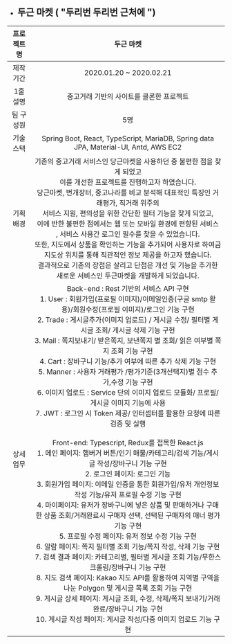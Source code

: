 - ## 두근 마켓 ( "두리번 두리번 근처에 ")



| **프로젝트명** |                <center>**두근 마켓**</center>                |
| :------------: | :----------------------------------------------------------: |
|   제작 기간    |                   2020.01.20 ~ 2020.02.21                    |
|    1줄 설명    |           중고거래 기반의 사이트를 클론한 프로젝트           |
|   팀 구성원    |                             5명                              |
|   기술 스택    | Spring Boot, React, TypeScript, MariaDB, Spring data JPA, Material-UI, Antd, AWS EC2 |
|   기획 배경    | 기존의 중고거래 서비스인 당근마켓을 사용하던 중 불편한 점을 찾게 되었고<br/> 이를 개선한 프로젝트를 진행하고자 하였습니다. <br /> 당근마켓, 번개장터, 중고나라를 비교 분석해 대표적인 특징인 거래평가, 직거래 위주의<br/> 서비스 지원, 편의성을 위한 간단한 필터 기능을 찾게 되었고,<br/> 이에 반한 불편한 점에서는 웹 또는 모바일 환경에 편향된 서비스<br/>, 서비스 사용간 로그인 필수를 찾을 수 있었습니다.<br /> 또한, 지도에서 상품을 확인하는 기능을 추가되어 사용자로 하여금<br/> 지도상 위치를 통해 직관적인 정보 제공을 하고자 했습니다.<br /> 결과적으로 기존의 장점은 살리고 단점은 개선 및 기능을 추가한 새로운 서비스인 두근마켓을 개발하게 되었습니다. |
|   상세 업무    | Back-end : Rest 기반의 서비스 API 구현<br />1. User : 회원가입(프로필 이미지)/이메일인증(구글 smtp 활용)/회원수정(프로필 이미지)/로그인 기능 구현<br />2. Trade : 게시글추가(이미지 업로드) / 게시글 수정/ 필터별 게시글 조회/ 게시글 삭제 기능 구현<br />3. Mail : 쪽지보내기/ 받은쪽지, 보낸쪽지 별 조회/ 읽은 여부별 쪽지 조회 기능 구현<br /> 4. Cart : 장바구니 기능/추가 여부에 따른 추가 삭제 기능 구현<br /> 5. Manner : 사용자 거래평가 /평가기준(3개선택지)별 점수 추가,수정 기능 구현<br />6. 이미지 업로드 : Service 단의 이미지 업로드 모듈화/ 프로필/ 게시글 이미지 기능에 사용<br />7. JWT : 로그인 시 Token 제공/ 인터셉터를 활용한 요청에 따른 검증 및 실행<br /><br />Front-end: Typescript, Redux를 접목한 React.js<br />1. 메인 페이지: 햄버거 버튼/인기 매물/카테고리/검색 기능/게시글 작성/장바구니 기능 구현<br />2. 로그인 페이지: 로그인 기능<br/>3. 회원가입 페이지: 이메일 인증을 통한 회원가입/유저 개인정보 작성 기능/유저 프로필 수정 기능 구현<br/>4. 마이페이지: 유저가 장바구니에 넣은 상품 및 판매하거나 구매한 상품 조회/거래완료시 구매자 선택, 선택된 구매자의 매너 평가 기능 구현<br/>5. 프로필 수정 페이지: 유저 정보 수정 기능 구현<br/>6. 알람 페이지: 쪽지 필터별 조회 기능/쪽지 작성, 삭제 기능 구현<br/>7. 검색 결과 페이지: 카테고리별, 필터별 게시글 조회 기능/무한스크롤링/장바구니 기능 구현<br/>8. 지도 검색 페이지: Kakao 지도 API를 활용하여 지역별 구역을 나눈 Polygon 및 게시글 목록 조회 기능 구현<br/>9. 게시글 상세 페이지: 게시글 조회, 수정, 삭제/쪽지 보내기/거래 완료/장바구니 기능 구현<br/>10. 게시글 작성 페이지: 게시글 작성/다중 이미지 업로드 기능 구현<br/> |

